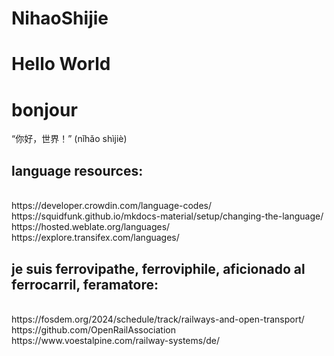 # NihaoShijie
# Hello World
# bonjour
“你好，世界！”  (nǐhǎo shìjiè)

## language resources:
<br/>
https://developer.crowdin.com/language-codes/
<br/>
https://squidfunk.github.io/mkdocs-material/setup/changing-the-language/
<br/>
https://hosted.weblate.org/languages/
<br/>
https://explore.transifex.com/languages/

## je suis ferrovipathe, ferroviphile, aficionado al ferrocarril, feramatore:
<br/>
https://fosdem.org/2024/schedule/track/railways-and-open-transport/
<br/>
https://github.com/OpenRailAssociation
<br/>
https://www.voestalpine.com/railway-systems/de/
<br/>

